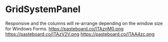 # GridSystemPanel
Responsive and the columns will re-arrange depending on the window size for Windows Forms.
https://pasteboard.co/ITAznM0.png
https://pasteboard.co/ITAzV2V.png
https://pasteboard.co/ITAA4zc.png
